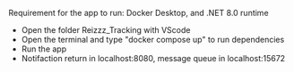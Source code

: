Requirement for the app to run:
Docker Desktop, and .NET 8.0 runtime

- Open the folder Reizzz_Tracking with VScode
- Open the terminal and type "docker compose up" to run dependencies
- Run the app
- Notifaction return in localhost:8080, message queue in localhost:15672
